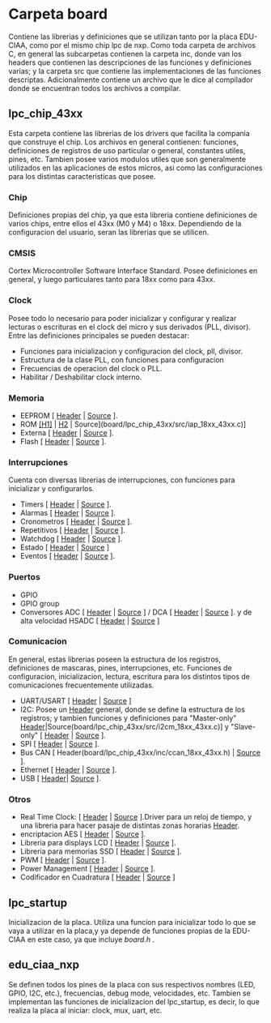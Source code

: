 # Carpeta board


Contiene las librerias y definiciones que se utilizan tanto por la placa EDU-CIAA, como por el mismo chip lpc de nxp. Como toda carpeta de archivos C, en general las subcarpetas contienen la carpeta inc, donde van los headers que contienen las descripciones de las funciones y definiciones varias; y la carpeta src que contiene las implementaciones de las funciones descriptas. Adicionalmente contiene un archivo que le dice al compilador donde se encuentran todos los archivos a compilar. 

## lpc_chip_43xx

Esta carpeta contiene las librerias de los drivers que facilita la compania que construye el chip. Los archivos en general contienen: funciones, definiciones de registros de uso particular o general, constantes utiles, pines, etc. 
Tambien posee varios modulos utiles que son generalmente utilizados en las aplicaciones de estos micros, asi como las configuraciones para los distintas caracteristicas que posee. 

### Chip

Definiciones propias del chip, ya que esta libreria contiene definiciones de varios chips, entre ellos el 43xx (M0 y M4) o 18xx. Dependiendo de la configuracion del usuario, seran las librerias que se utilicen.

### CMSIS

Cortex Microcontroller Software Interface Standard. Posee definiciones en general, y luego particulares tanto para 18xx como para 43xx.

### Clock 

Posee todo lo necesario para poder inicializar y configurar y realizar lecturas o escrituras en el clock del micro y sus derivados (PLL, divisor). Entre las definiciones principales se pueden destacar:
- Funciones para inicializacion y configuracion del clock, pll, divisor.
- Estructura de la clase PLL, con funciones para configuracion
- Frecuencias de operacion del clock o PLL.
- Habilitar / Deshabilitar clock interno.

### Memoria

- EEPROM [ [Header](board/lpc_chip_43xx/inc/eeprom_18xx_43xx.h) | [Source](board/lpc_chip_43xx/src/eeprom_18xx_43xx.c) ].
- ROM  [[H1]](board/lpc_chip_43xx/inc/iap.h) | [H2](board/lpc_chip_43xx/inc/iap_18xx_43xx.h) | Source](board/lpc_chip_43xx/src/iap_18xx_43xx.c)]
- Externa [ [Header](board/lpc_chip_43xx/inc/emc_18xx_43xx.h) | [Source](board/lpc_chip_43xx/src/emc_18xx_43xx.c) ].
- Flash [ [Header](board/lpc_chip_43xx/inc/fmc_18xx_43xx.h) | [Source](board/lpc_chip_43xx/src/fmc_18xx_43xx.c) ].

### Interrupciones

Cuenta con diversas librerias de interrupciones, con funciones para inicializar y configurarlos.

- Timers [ [Header](board/lpc_chip_43xx/inc/timer_18xx_43xx.h) | [Source](board/lpc_chip_43xx/src/timer_18xx_43xx.c) ]. 
- Alarmas [ [Header](board/lpc_chip_43xx/inc/atimer_18xx_43xx.h) | [Source](board/lpc_chip_43xx/src/atimer_18xx_43xx.c) ]. 
- Cronometros [ [Header](board/lpc_chip_43xx/inc/atimer_18xx_43xx.h) | [Source](board/lpc_chip_43xx/src/atimer_18xx_43xx.c) ]. 
- Repetitivos [ [Header](board/lpc_chip_43xx/inc/ritimer_18xx_43xx.h) | [Source](board/lpc_chip_43xx/src/ritimer_18xx_43xx.c) ].
- Watchdog [ [Header](board/lpc_chip_43xx/inc/wwdt_18xx_43xx.h) | [Source](board/lpc_chip_43xx/src/wwdt_18xx_43xx.c) ].
- Estado [ [Header](board/sct_chip_43xx/inc/dac_18xx_43xx.h) | [Source](board/lpc_chip_43xx/src/sct_18xx_43xx.c) ]
- Eventos [ [Header](board/lpc_chip_43xx/inc/evrt_18xx_43xx.h) | [Source](board/lpc_chip_43xx/src/evrt_18xx_43xx.c) ].



### Puertos

- GPIO 
- GPIO group
 - Conversores ADC [ [Header](board/lpc_chip_43xx/inc/adc_18xx_43xx.h) | [Source](board/lpc_chip_43xx/src/adc_18xx_43xx.c) ] / DCA [ [Header](board/lpc_chip_43xx/inc/dac_18xx_43xx.h) | [Source](board/lpc_chip_43xx/src/dac_18xx_43xx.c) ]. y de alta velocidad HSADC [ [Header](board/lpc_chip_43xx/inc/hsadc_18xx_43xx.h) | [Source](board/lpc_chip_43xx/src/hsadc_18xx_43xx.c) ]

### Comunicacion

En general, estas librerias poseen la estructura de los registros, definiciones de mascaras, pines, interrupciones, etc. Funciones de configuracion, inicializacion, lectura, escritura para los distintos tipos de comunicaciones frecuentemente utilizadas.

- UART/USART [ [Header](board/lpc_chip_43xx/inc/uart_18xx_43xx.h) | [Source](board/lpc_chip_43xx/src/uart_18xx_43xx.c) ]
- I2C: Posee un [Header](board/lpc_chip_43xx/inc/i2c_common_18xx_43xx.h) general, donde se define la estructura de los registros; y tambien funciones y definiciones para "Master-only" [Header](board/lpc_chip_43xx/inc/i2cm_18xx_43xx.h)|Source(board/lpc_chip_43xx/src/i2cm_18xx_43xx.c)] y "Slave-only" [ [Header](board/lpc_chip_43xx/inc/i2c_18xx_43xx.h) | [Source](board/lpc_chip_43xx/src/i2c_18xx_43xx.c) ]. 
- SPI [ [Header](board/lpc_chip_43xx/inc/spi_18xx_43xx.h) | [Source](board/lpc_chip_43xx/src/spi_18xx_43xx.c) ].
- Bus CAN [ Header(board/lpc_chip_43xx/inc/ccan_18xx_43xx.h) | [Source](board/lpc_chip_43xx/src/ccan_18xx_43xx.c) ].
- Ethernet [ [Header](board/lpc_chip_43xx/inc/enet_18xx_43xx.h) | [Source](board/lpc_chip_43xx/src/enet_18xx_43xx.c) ].
- USB [ [Header](board/lpc_chip_43xx/inc/usbhs_18xx_43xx.h)| [Source](board/lpc_chip_43xx/src/usbhs_18xx_43xx.c) ].

### Otros

 - Real Time Clock: [ [Header](board/lpc_chip_43xx/inc/rtc_18xx_43xx.h) | [Source](board/lpc_chip_43xx/src/rtc_18xx_43xx.c) ].Driver para un reloj de tiempo, y una libreria para hacer pasaje de distintas zonas horarias [Header](board/lpc_chip_43xx/inc/rtc_ut.h). 
 - encriptacion AES [ [Header](board/lpc_chip_43xx/inc/aes_18xx_43xx.h) | [Source](board/lpc_chip_43xx/src/aes_18xx_43xx.c) ]. 
 - Libreria para displays LCD [ [Header](board/lpc_chip_43xx/inc/lcd_18xx_43xx.h) | [Source](board/lpc_chip_43xx/src/lcd_18xx_43xx.c) ]. 
 - Libreria para memorias SSD [ [Header](board/lpc_chip_43xx/inc/sdmmc_18xx_43xx.h) | [Source](board/lpc_chip_43xx/src/sdmmc_18xx_43xx.c) ]. 
 - PWM [ [Header](board/lpc_chip_43xx/inc/mcpwm_18xx_43xx.h) | [Source](board/lpc_chip_43xx/src/mcpwm_18xx_43xx.c) ].
 - Power Management [ [Header](board/lpc_chip_43xx/inc/pmc_18xx_43xx.h) | [Source](board/lpc_chip_43xx/src/pmc_18xx_43xx.c) ].
 - Codificador en Cuadratura [ [Header](board/lpc_chip_43xx/inc/qei_18xx_43xx.h) | [Source](board/lpc_chip_43xx/src/qei_18xx_43xx.c) ]

## lpc_startup
 
 Inicializacion de la placa. Utiliza una funcion para inicializar todo lo que se vaya a utilizar en la placa,y ya depende de funciones propias de la EDU-CIAA en este caso, ya que incluye *board.h* .
 
 
## edu_ciaa_nxp
 
 Se definen todos los pines de la placa con sus respectivos nombres (LED, GPIO, I2C, etc.), frecuencias, debug mode, velocidades, etc.
 Tambien se implementan las funciones de inicializacion del lpc_startup, es decir, lo que realiza la placa al iniciar: clock, mux, uart, etc.